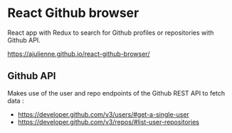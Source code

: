 # React Github browser

React app with Redux to search for Github profiles or repositories with Github API.

<https://ajulienne.github.io/react-github-browser/>

## Github API

Makes use of the user and repo endpoints of the Github REST API to fetch data :

-   <https://developer.github.com/v3/users/#get-a-single-user>
-   <https://developer.github.com/v3/repos/#list-user-repositories>

